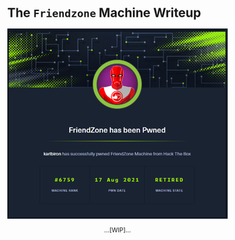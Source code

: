 # The `Friendzone` Machine Writeup

![friendzone_pwned](/assets/friendzone_pwned.png)

<p align="center">
...[WIP]...
</p>